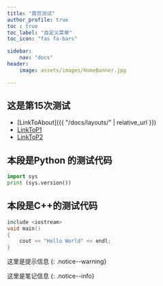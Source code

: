 ```yaml
---
title: "首页测试"
author_profile: true
toc : true 
toc_label: "自定义菜单" 
toc_icon: "fas fa-bars"

sidebar:
    nav: "docs"
header:
    image: assets/images/HomeBanner.jpg

---
```



## 这是第15次测试

- [LinkToAbout]({{ "/docs/layouts/" | relative_url }})
- [LinkToP1](content/CPP/P1.md)
- [LinkToP2](content/Python/P2.md)


## 本段是Python 的测试代码
```python
import sys
print (sys.version())
```

## 本段是C++的测试代码
```cpp
include <iostream>
void main()
{
	cout << "Hello World" << endl;
}
```

这里是提示信息
{: .notice--warning}

这里是笔记信息
{: .notice--info}
<!--stackedit_data:
eyJoaXN0b3J5IjpbLTIzMzMwMDU3MV19
-->
